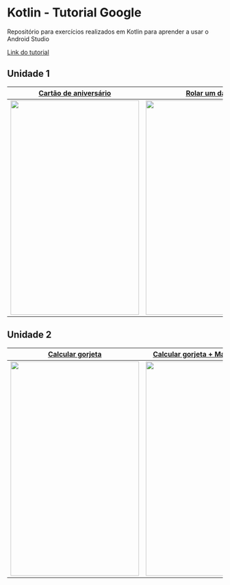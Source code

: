 # Kotlin - Tutorial Google
Repositório para exercícios realizados em Kotlin para aprender a usar o Android Studio

[Link do tutorial](https://developer.android.com/courses/android-basics-kotlin/unit-1)

## Unidade 1

| [Cartão de aniversário](https://github.com/PauloUbirajara/Kotlin-Google-Tutorial/tree/happy-birthday) | [Rolar um dado](https://github.com/PauloUbirajara/Kotlin-Google-Tutorial/tree/dice-roller) | [Fluxo de limonada](https://github.com/PauloUbirajara/Kotlin-Google-Tutorial/tree/lemonade-app) |
| --------------------- | --------------------- | --------------------- |
| <img src='https://developer.android.com/codelabs/basic-android-kotlin-training-birthday-card-app-image/img/333722b4453bd0fe.png?authuser=1' width=300 height=500 /> | <img src='https://developer.android.com/codelabs/basic-android-kotlin-training-dice-roller-images/img/c7f0d42525da7431.png?authuser=1' width=300 height=500 /> | <img src='https://developer.android.com/codelabs/basic-android-kotlin-training-project-lemonade/img/846dd7e1b8c230c.png?authuser=1' width=300 height=500 /> |


## Unidade 2

| [Calcular gorjeta](https://github.com/PauloUbirajara/Kotlin-Google-Tutorial/tree/tip-calculator) | [Calcular gorjeta + Material Design](https://github.com/PauloUbirajara/Kotlin-Google-Tutorial/tree/tip-calculator-improved) 
| --------------------- | --------------------- |
| <img src='https://developer.android.com/codelabs/basic-android-kotlin-training-tip-calculator/img/966018df4a149822.png' width=300 height=500 /> | <img src='https://developer.android.com/codelabs/basic-android-kotlin-training-polished-user-experience/img/5743ac5ee2493d7.png' width=300 height=500 /> |

